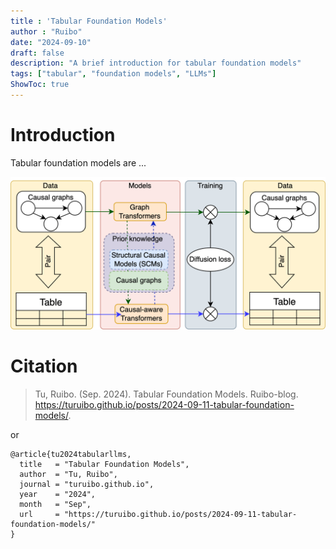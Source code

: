 ```yaml
---
title : 'Tabular Foundation Models'
author : "Ruibo"
date: "2024-09-10"
draft: false
description: "A brief introduction for tabular foundation models"
tags: ["tabular", "foundation models", "LLMs"]
ShowToc: true
---
```

# Introduction
Tabular foundation models are ...


![](images/CTFM.png "Demonstration")


# Citation
> Tu, Ruibo. (Sep. 2024). Tabular Foundation Models. Ruibo-blog. https://turuibo.github.io/posts/2024-09-11-tabular-foundation-models/.

or

```
@article{tu2024tabularllms,
  title   = "Tabular Foundation Models",
  author  = "Tu, Ruibo",
  journal = "turuibo.github.io",
  year    = "2024",
  month   = "Sep",
  url     = "https://turuibo.github.io/posts/2024-09-11-tabular-foundation-models/"
}

```